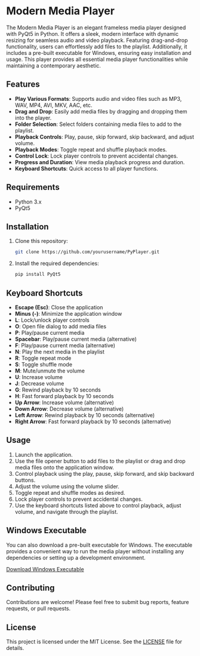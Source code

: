 # Modern Media Player

The Modern Media Player is an elegant frameless media player designed with PyQt5 in Python. It offers a sleek, modern interface with dynamic resizing for seamless audio and video playback. Featuring drag-and-drop functionality, users can effortlessly add files to the playlist. Additionally, it includes a pre-built executable for Windows, ensuring easy installation and usage. This player provides all essential media player functionalities while maintaining a contemporary aesthetic.

## Features

- **Play Various Formats**: Supports audio and video files such as MP3, WAV, MP4, AVI, MKV, AAC, etc.
- **Drag and Drop**: Easily add media files by dragging and dropping them into the player.
- **Folder Selection**: Select folders containing media files to add to the playlist.
- **Playback Controls**: Play, pause, skip forward, skip backward, and adjust volume.
- **Playback Modes**: Toggle repeat and shuffle playback modes.
- **Control Lock**: Lock player controls to prevent accidental changes.
- **Progress and Duration**: View media playback progress and duration.
- **Keyboard Shortcuts**: Quick access to all player functions.

## Requirements

- Python 3.x
- PyQt5

## Installation

1. Clone this repository:
    ```bash
    git clone https://github.com/yourusername/PyPlayer.git
    ```
2. Install the required dependencies:
    ```bash
    pip install PyQt5
    ```

## Keyboard Shortcuts

- **Escape (Esc)**: Close the application
- **Minus (-)**: Minimize the application window
- **L**: Lock/unlock player controls
- **O**: Open file dialog to add media files
- **P**: Play/pause current media
- **Spacebar**: Play/pause current media (alternative)
- **F**: Play/pause current media (alternative)
- **N**: Play the next media in the playlist
- **R**: Toggle repeat mode
- **S**: Toggle shuffle mode
- **M**: Mute/unmute the volume
- **U**: Increase volume
- **J**: Decrease volume
- **G**: Rewind playback by 10 seconds
- **H**: Fast forward playback by 10 seconds
- **Up Arrow**: Increase volume (alternative)
- **Down Arrow**: Decrease volume (alternative)
- **Left Arrow**: Rewind playback by 10 seconds (alternative)
- **Right Arrow**: Fast forward playback by 10 seconds (alternative)

## Usage

1. Launch the application.
2. Use the file opener button to add files to the playlist or drag and drop media files onto the application window.
3. Control playback using the play, pause, skip forward, and skip backward buttons.
4. Adjust the volume using the volume slider.
5. Toggle repeat and shuffle modes as desired.
6. Lock player controls to prevent accidental changes.
7. Use the keyboard shortcuts listed above to control playback, adjust volume, and navigate through the playlist.

## Windows Executable

You can also download a pre-built executable for Windows. The executable provides a convenient way to run the media player without installing any dependencies or setting up a development environment.

[Download Windows Executable](executables)

## Contributing

Contributions are welcome! Please feel free to submit bug reports, feature requests, or pull requests.

## License

This project is licensed under the MIT License. See the [LICENSE](LICENSE) file for details.
